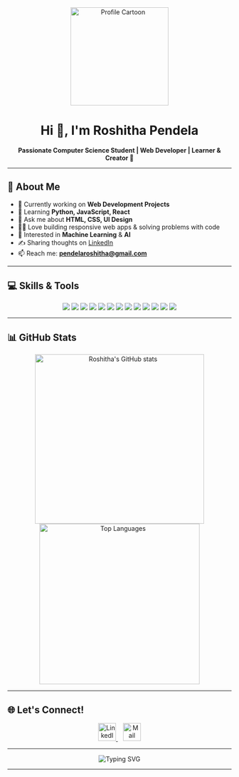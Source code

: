 <!-- README.md -->
<div align="center">

<img src="https://raw.githubusercontent.com/Roshithapendela/Roshithapendela/main/assets/coding.png" width="220" alt="Profile Cartoon"/>

# Hi 👋, I'm Roshitha Pendela

**Passionate Computer Science Student | Web Developer | Learner & Creator 🚀**

</div>

---

## 🌸 About Me

- 🔭 Currently working on **Web Development Projects**
- 🌱 Learning **Python, JavaScript, React**
- 💬 Ask me about **HTML, CSS, UI Design**
- 👩‍💻 Love building responsive web apps & solving problems with code
- 🧠 Interested in **Machine Learning** & **AI**
- ✍️ Sharing thoughts on [LinkedIn](https://www.linkedin.com/in/pendela-roshitha2)
- 📫 Reach me: **pendelaroshitha@gmail.com**

---

## 💻 Skills & Tools

<p align="center">
  <img src="https://img.shields.io/badge/Python-3776AB?style=for-the-badge&logo=python&logoColor=white"/>
  <img src="https://img.shields.io/badge/HTML5-E34F26?style=for-the-badge&logo=html5&logoColor=white"/>
  <img src="https://img.shields.io/badge/CSS3-1572B6?style=for-the-badge&logo=css3&logoColor=white"/>
  <img src="https://img.shields.io/badge/JavaScript-F7DF1E?style=for-the-badge&logo=javascript&logoColor=black"/>
  <img src="https://img.shields.io/badge/React-61DAFB?style=for-the-badge&logo=react&logoColor=black"/>
  <img src="https://img.shields.io/badge/GitHub-181717?style=for-the-badge&logo=github&logoColor=white"/>
  <img src="https://img.shields.io/badge/Bootstrap-7952B3?style=for-the-badge&logo=bootstrap&logoColor=white"/>
  <img src="https://img.shields.io/badge/C-00599C?style=for-the-badge&logo=c&logoColor=white"/>
  <img src="https://img.shields.io/badge/C%2B%2B-00599C?style=for-the-badge&logo=c%2B%2B&logoColor=white"/>
  <img src="https://img.shields.io/badge/DSA-FFA500?style=for-the-badge"/>
  <img src="https://img.shields.io/badge/MongoDB-47A248?style=for-the-badge&logo=mongodb&logoColor=white"/>
  <img src="https://img.shields.io/badge/SQLite-003B57?style=for-the-badge&logo=sqlite&logoColor=white"/>
  <img src="https://img.shields.io/badge/Project%20Management-6db33f?style=for-the-badge"/>
</p>

---

## 📊 GitHub Stats

<div align="center">
  <img src="https://github-readme-stats.vercel.app/api?username=RoshithaPendela&show_icons=true&theme=radical" alt="Roshitha's GitHub stats" width="380"/>
  <img src="https://github-readme-stats.vercel.app/api/top-langs/?username=RoshithaPendela&layout=compact&theme=radical" alt="Top Languages" width="360"/>
</div>

---

## 🌐 Let's Connect!

<div align="center">
  <a href="https://linkedin.com/in/roshithapendela" target="_blank" title="LinkedIn">
    <img src="https://cdn.jsdelivr.net/gh/devicons/devicon/icons/linkedin/linkedin-original.svg" width="40" height="40" alt="LinkedIn"/>
  </a>
  &nbsp;&nbsp;
  <a href="mailto:roshithapendela@gmail.com" target="_blank" title="Mail">
    <img src="https://img.icons8.com/ios-filled/50/000000/new-post.png" width="40" height="40" alt="Mail"/>
  </a>
</div>

---

<div align="center">
  <img src="https://readme-typing-svg.demolab.com?font=Fira+Code&duration=3000&pause=800&color=F27A1A&vCenter=true&width=380&lines=Thanks+for+visiting+my+profile!+😊;Let's+build+something+amazing+together!" alt="Typing SVG" />
</div>

---
